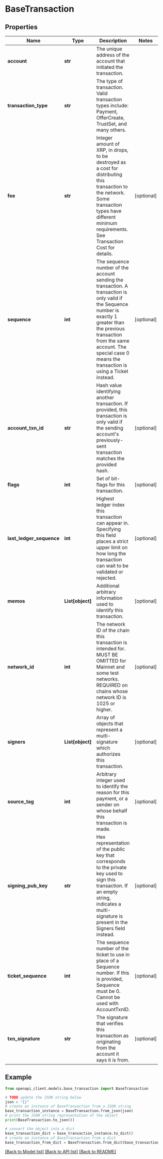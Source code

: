 # BaseTransaction


## Properties

Name | Type | Description | Notes
------------ | ------------- | ------------- | -------------
**account** | **str** | The unique address of the account that initiated the transaction. | 
**transaction_type** | **str** | The type of transaction. Valid transaction types include: Payment, OfferCreate, TrustSet, and many others.  | 
**fee** | **str** | Integer amount of XRP, in drops, to be destroyed as a cost for distributing this transaction to the network. Some transaction types have different minimum requirements. See Transaction Cost for details. | [optional] 
**sequence** | **int** | The sequence number of the account sending the transaction. A transaction is only valid if the Sequence number is exactly 1 greater than the previous transaction from the same account. The special case 0 means the transaction is using a Ticket instead. | [optional] 
**account_txn_id** | **str** | Hash value identifying another transaction. If provided, this transaction is only valid if the sending account&#39;s previously-sent transaction matches the provided hash. | [optional] 
**flags** | **int** | Set of bit-flags for this transaction. | [optional] 
**last_ledger_sequence** | **int** | Highest ledger index this transaction can appear in. Specifying this field places a strict upper limit on how long the transaction can wait to be validated or rejected. | [optional] 
**memos** | **List[object]** | Additional arbitrary information used to identify this transaction. | [optional] 
**network_id** | **int** | The network ID of the chain this transaction is intended for. MUST BE OMITTED for Mainnet and some test networks. REQUIRED on chains whose network ID is 1025 or higher. | [optional] 
**signers** | **List[object]** | Array of objects that represent a multi-signature which authorizes this transaction. | [optional] 
**source_tag** | **int** | Arbitrary integer used to identify the reason for this payment, or a sender on whose behalf this transaction is made. | [optional] 
**signing_pub_key** | **str** | Hex representation of the public key that corresponds to the private key used to sign this transaction. If an empty string, indicates a multi-signature is present in the Signers field instead. | [optional] 
**ticket_sequence** | **int** | The sequence number of the ticket to use in place of a Sequence number. If this is provided, Sequence must be 0. Cannot be used with AccountTxnID. | [optional] 
**txn_signature** | **str** | The signature that verifies this transaction as originating from the account it says it is from. | [optional] 

## Example

```python
from openapi_client.models.base_transaction import BaseTransaction

# TODO update the JSON string below
json = "{}"
# create an instance of BaseTransaction from a JSON string
base_transaction_instance = BaseTransaction.from_json(json)
# print the JSON string representation of the object
print(BaseTransaction.to_json())

# convert the object into a dict
base_transaction_dict = base_transaction_instance.to_dict()
# create an instance of BaseTransaction from a dict
base_transaction_from_dict = BaseTransaction.from_dict(base_transaction_dict)
```
[[Back to Model list]](../README.md#documentation-for-models) [[Back to API list]](../README.md#documentation-for-api-endpoints) [[Back to README]](../README.md)


